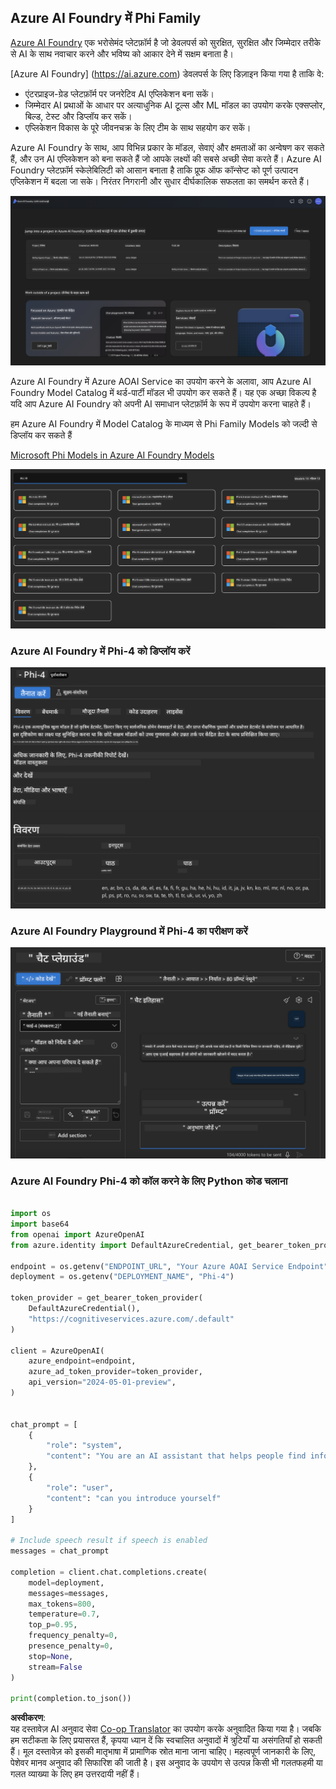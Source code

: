 <!--
CO_OP_TRANSLATOR_METADATA:
{
  "original_hash": "3ae21dc5554e888defbe57946ee995ee",
  "translation_date": "2025-05-08T06:21:09+00:00",
  "source_file": "md/01.Introduction/02/03.AzureAIFoundry.md",
  "language_code": "hi"
}
-->
## Azure AI Foundry में Phi Family

[Azure AI Foundry](https://ai.azure.com) एक भरोसेमंद प्लेटफ़ॉर्म है जो डेवलपर्स को सुरक्षित, सुरक्षित और जिम्मेदार तरीके से AI के साथ नवाचार करने और भविष्य को आकार देने में सक्षम बनाता है।

[Azure AI Foundry] (https://ai.azure.com) डेवलपर्स के लिए डिज़ाइन किया गया है ताकि वे:

- एंटरप्राइज-ग्रेड प्लेटफ़ॉर्म पर जनरेटिव AI एप्लिकेशन बना सकें।
- जिम्मेदार AI प्रथाओं के आधार पर अत्याधुनिक AI टूल्स और ML मॉडल का उपयोग करके एक्सप्लोर, बिल्ड, टेस्ट और डिप्लॉय कर सकें।
- एप्लिकेशन विकास के पूरे जीवनचक्र के लिए टीम के साथ सहयोग कर सकें।

Azure AI Foundry के साथ, आप विभिन्न प्रकार के मॉडल, सेवाएं और क्षमताओं का अन्वेषण कर सकते हैं, और उन AI एप्लिकेशन को बना सकते हैं जो आपके लक्ष्यों की सबसे अच्छी सेवा करते हैं। Azure AI Foundry प्लेटफ़ॉर्म स्केलेबिलिटी को आसान बनाता है ताकि प्रूफ ऑफ कॉन्सेप्ट को पूर्ण उत्पादन एप्लिकेशन में बदला जा सके। निरंतर निगरानी और सुधार दीर्घकालिक सफलता का समर्थन करते हैं।

![portal](../../../../../translated_images/AIFoundryPorral.6b1094b101dd499e32f2b018f2dabab4b287dc776bd01f41853404af0d6faf30.hi.png)

Azure AI Foundry में Azure AOAI Service का उपयोग करने के अलावा, आप Azure AI Foundry Model Catalog में थर्ड-पार्टी मॉडल भी उपयोग कर सकते हैं। यह एक अच्छा विकल्प है यदि आप Azure AI Foundry को अपनी AI समाधान प्लेटफ़ॉर्म के रूप में उपयोग करना चाहते हैं।

हम Azure AI Foundry में Model Catalog के माध्यम से Phi Family Models को जल्दी से डिप्लॉय कर सकते हैं

[Microsoft Phi Models in Azure AI Foundry Models](https://ai.azure.com/explore/models/?selectedCollection=phi)

![ModelCatalog](../../../../../translated_images/AIFoundryModelCatalog.3923945fa7be5b5f080fff2eb8b74369dd7459803eac5963ca145d01adbbc94c.hi.png)

### **Azure AI Foundry में Phi-4 को डिप्लॉय करें**


![Phi4](../../../../../translated_images/AIFoundryPhi4.eece9ddb0d817a033c3466b60b8d59aec1fbc4c2ea521c039e3f378d747ed6b6.hi.png)

### **Azure AI Foundry Playground में Phi-4 का परीक्षण करें**

![Playground](../../../../../translated_images/AIFoundryPlayground.193b81a9e472c5d1bbbab46dce575decb6577f7e306a022bc785a72bbffccca1.hi.png)

### **Azure AI Foundry Phi-4 को कॉल करने के लिए Python कोड चलाना**


```python

import os  
import base64
from openai import AzureOpenAI  
from azure.identity import DefaultAzureCredential, get_bearer_token_provider  
        
endpoint = os.getenv("ENDPOINT_URL", "Your Azure AOAI Service Endpoint")  
deployment = os.getenv("DEPLOYMENT_NAME", "Phi-4")  
      
token_provider = get_bearer_token_provider(  
    DefaultAzureCredential(),  
    "https://cognitiveservices.azure.com/.default"  
)  
  
client = AzureOpenAI(  
    azure_endpoint=endpoint,  
    azure_ad_token_provider=token_provider,  
    api_version="2024-05-01-preview",  
)  
  

chat_prompt = [
    {
        "role": "system",
        "content": "You are an AI assistant that helps people find information."
    },
    {
        "role": "user",
        "content": "can you introduce yourself"
    }
] 
    
# Include speech result if speech is enabled  
messages = chat_prompt 

completion = client.chat.completions.create(  
    model=deployment,  
    messages=messages,
    max_tokens=800,  
    temperature=0.7,  
    top_p=0.95,  
    frequency_penalty=0,  
    presence_penalty=0,
    stop=None,  
    stream=False  
)  
  
print(completion.to_json())  

```

**अस्वीकरण**:  
यह दस्तावेज़ AI अनुवाद सेवा [Co-op Translator](https://github.com/Azure/co-op-translator) का उपयोग करके अनुवादित किया गया है। जबकि हम सटीकता के लिए प्रयासरत हैं, कृपया ध्यान दें कि स्वचालित अनुवादों में त्रुटियाँ या असंगतियाँ हो सकती हैं। मूल दस्तावेज़ को इसकी मातृभाषा में प्रामाणिक स्रोत माना जाना चाहिए। महत्वपूर्ण जानकारी के लिए, पेशेवर मानव अनुवाद की सिफारिश की जाती है। इस अनुवाद के उपयोग से उत्पन्न किसी भी गलतफहमी या गलत व्याख्या के लिए हम उत्तरदायी नहीं हैं।